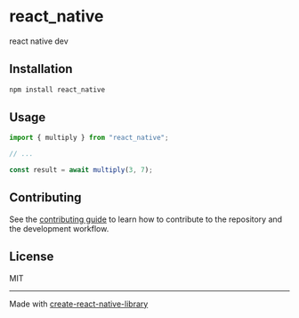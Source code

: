 # react_native
react native dev
## Installation

```sh
npm install react_native
```

## Usage

```js
import { multiply } from "react_native";

// ...

const result = await multiply(3, 7);
```

## Contributing

See the [contributing guide](CONTRIBUTING.md) to learn how to contribute to the repository and the development workflow.

## License

MIT

---

Made with [create-react-native-library](https://github.com/callstack/react-native-builder-bob)
